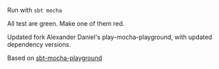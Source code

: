 Run with `sbt mocha`

All test are green. Make one of them red.

Updated fork Alexander Daniel's play-mocha-playground, with updated dependency versions.

Based on [sbt-mocha-playground](https://github.com/AlexanderDaniel/sbt-mocha-playground)
